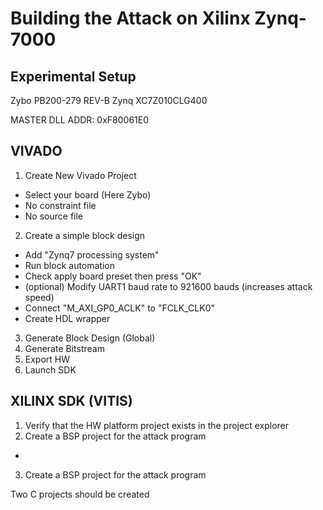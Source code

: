 # Building the Attack on Xilinx Zynq-7000


## Experimental Setup 

Zybo PB200-279 REV-B
Zynq XC7Z010CLG400

MASTER DLL ADDR: 0xF80061E0

## VIVADO

1) Create New Vivado Project
  - Select your board (Here Zybo)
  - No constraint file
  - No source file
2) Create a simple block design
  - Add "Zynq7 processing system"
  - Run block automation
  - Check apply board preset then press "OK"
  - (optional) Modify UART1 baud rate to 921600 bauds (increases attack speed)
  - Connect "M_AXI_GP0_ACLK" to "FCLK_CLK0"
  - Create HDL wrapper
3) Generate Block Design (Global)
4) Generate Bitstream
5) Export HW
6) Launch SDK

## XILINX SDK (VITIS)

1) Verify that the HW platform project exists in the project explorer 
2) Create a BSP project for the attack program 
-
3) Create a BSP project for the attack program 


Two C projects should be created 


